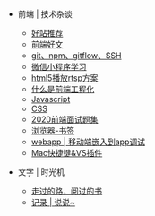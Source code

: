 * 前端 | 技术杂谈
    * [好站推荐](前端技术个人积累/0001-好站推荐.md)
    * [前端好文](前端技术个人积累/0002-好文链接.md)
    * [git、npm、gitflow、SSH](前端技术个人积累/0003-git-npm-ssh.md)
    * [微信小程序学习](前端技术个人积累/0004-微信小程序学习记录.md)
    * [html5播放rtsp方案](前端技术个人积累/0005-html5播放rtsp方案.md)
    * [什么是前端工程化](前端技术个人积累/0006-什么是前端工程化.md)
    * [Javascript](前端技术个人积累/0007-Javascript.md)
    * [CSS](前端技术个人积累/0008-CSS.md)
    * [2020前端面试题集](前端技术个人积累/2020前端面试题集.md)
    * [浏览器-书签](前端技术个人积累/0009-书签.md)
    * [webapp | 移动端嵌入到app调试](前端技术个人积累/0010-移动端调试.md)
    * [Mac快捷键&VS插件](前端技术个人积累/0011-快捷键.md)

* 文字 | 时光机
    * [走过的路，阅过的书](文字驿站/文字)
    * [记录 | 说说~](文字驿站/闲言碎语&日记.md)

